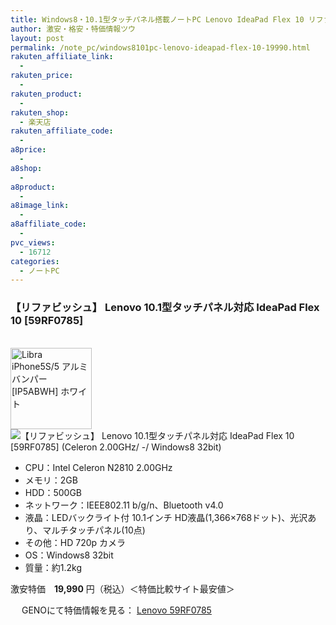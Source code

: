 ```yaml
---
title: Windows8・10.1型タッチパネル搭載ノートPC Lenovo IdeaPad Flex 10 リファビッシュ激安特価19,990円！
author: 激安・格安・特価情報ツウ
layout: post
permalink: /note_pc/windows8101pc-lenovo-ideapad-flex-10-19990.html
rakuten_affiliate_link:
  -
rakuten_price:
  -
rakuten_product:
  -
rakuten_shop:
  - 楽天店
rakuten_affiliate_code:
  -
a8price:
  -
a8shop:
  -
a8product:
  -
a8image_link:
  -
a8affiliate_code:
  -
pvc_views:
  - 16712
categories:
  - ノートPC
---
```

### 【リファビッシュ】 Lenovo 10.1型タッチパネル対応 IdeaPad Flex 10 [59RF0785]

<div class="img-bg2 img_L">
  <a href="//px.a8.net/svt/ejp?a8mat=1I0DKG+A2L0YI+1TD2+5ZEMP&#038;a8ejpredirect=//www.geno-web.jp/shopdetail/000000035212" title="【リファビッシュ】 Lenovo 10.1型タッチパネル対応 IdeaPad Flex 10 [59RF0785] (Celeron 2.00GHz/ -/ Windows8 32bit)" target="_blank"><br /> <img border="0" alt="Libra iPhone5S/5 アルミバンパー [IP5ABWH] ホワイト" src="//i0.wp.com/www.geno-web.jp/shopimages/genoweb/0000000352124.jpg?w=130"width="130" data-recalc-dims="1" /></a><br /> <img border="0" src="//i2.wp.com/www16.a8.net/0.gif?resize=1%2C1" alt="【リファビッシュ】 Lenovo 10.1型タッチパネル対応 IdeaPad Flex 10 [59RF0785] (Celeron 2.00GHz/ -/ Windows8 32bit)" data-recalc-dims="1" />
</div>

<!--more-->

  * CPU：Intel Celeron N2810 2.00GHz
  * メモリ：2GB
  * HDD：500GB
  * ネットワーク：IEEE802.11 b/g/n、Bluetooth v4.0
  * 液晶：LEDバックライト付 10.1インチ HD液晶(1,366×768ドット)、光沢あり、マルチタッチパネル(10点)
  * その他：HD 720p カメラ
  * OS：Windows8 32bit
  * 質量：約1.2kg

激安特価　<span class="tokka-price"><strong>19,990</strong></span> 円（税込）＜特価比較サイト最安値＞

　
GENOにて特価情報を見る： <span class="fs150p"><a href="//px.a8.net/svt/ejp?a8mat=1I0DKG+A2L0YI+1TD2+5ZEMP&#038;a8ejpredirect=//www.geno-web.jp/shopdetail/000000035212" target="_blank">Lenovo 59RF0785</a></span>